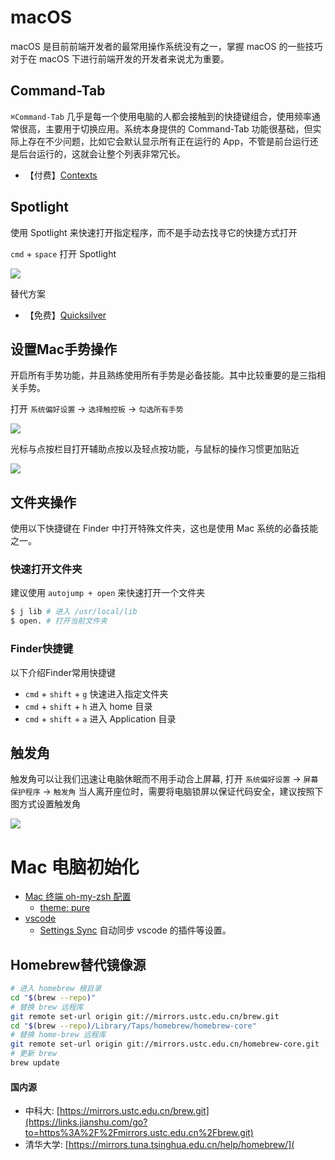 # macOS

macOS 是目前前端开发者的最常用操作系统没有之一，掌握 macOS 的一些技巧对于在  macOS 下进行前端开发的开发者来说尤为重要。

## Command-Tab 

 `⌘Command-Tab` 几乎是每一个使用电脑的人都会接触到的快捷键组合，使用频率通常很高，主要用于切换应用。系统本身提供的 Command-Tab 功能很基础，但实际上存在不少问题，比如它会默认显示所有正在运行的 App，不管是前台运行还是后台运行的，这就会让整个列表非常冗长。

* 【付费】[Contexts](https://contexts.co/)

## Spotlight

使用 Spotlight 来快速打开指定程序，而不是手动去找寻它的快捷方式打开

 `cmd` + `space` 打开 Spotlight

![](https://gw.alicdn.com/tfs/TB1g4MFapY7gK0jSZKzXXaikpXa-1362-858.jpg)

替代方案

* 【免费】[Quicksilver](https://qsapp.com/)

## 设置Mac手势操作

开启所有手势功能，并且熟练使用所有手势是必备技能。其中比较重要的是三指相关手势。

打开 `系统偏好设置` -> `选择触控板` -> `勾选所有手势` 

![](https://img.alicdn.com/tfs/TB18wuWXHj1gK0jSZFuXXcrHpXa-668-515.jpg)

光标与点按栏目打开辅助点按以及轻点按功能，与鼠标的操作习惯更加贴近

![](https://i.ibb.co/gtvxsFv/20190710222054.jpg)

## 文件夹操作

使用以下快捷键在 Finder 中打开特殊文件夹，这也是使用 Mac 系统的必备技能之一。  

### 快速打开文件夹

建议使用 `autojump + open` 来快速打开一个文件夹

```bash
$ j lib # 进入 /usr/local/lib
$ open. # 打开当前文件夹
```

### Finder快捷键 

以下介绍Finder常用快捷键

* `cmd` + `shift` + `g` 快速进入指定文件夹  
* `cmd` + `shift` + `h` 进入 home 目录  
* `cmd` + `shift` + `a` 进入 Application 目录  

## 触发角

触发角可以让我们迅速让电脑休眠而不用手动合上屏幕, 打开 `系统偏好设置` -> `屏幕保护程序` -> `触发角` 当人离开座位时，需要将电脑锁屏以保证代码安全，建议按照下图方式设置触发角

![](https://img.alicdn.com/tfs/TB1AqoeXUH1gK0jSZSyXXXtlpXa-1224-398.png)

# Mac 电脑初始化

+ [Mac 终端 oh-my-zsh 配置](https://www.jianshu.com/p/64344229778a)
  + [theme: pure](https://github.com/sindresorhus/pure)
+ [vscode](https://code.visualstudio.com/docs/?dv=osx)
  + [Settings Sync](https://code.visualstudio.com/docs/editor/settings-sync) 自动同步 vscode 的插件等设置。



## Homebrew替代镜像源

```sh
# 进入 homebrew 根目录
cd "$(brew --repo)"
# 替换 brew 远程库
git remote set-url origin git://mirrors.ustc.edu.cn/brew.git
cd "$(brew --repo)/Library/Taps/homebrew/homebrew-core"
# 替换 home-brew 远程库
git remote set-url origin git://mirrors.ustc.edu.cn/homebrew-core.git
# 更新 brew
brew update
```

#### 国内源

+ 中科大: [https://mirrors.ustc.edu.cn/brew.git](https://links.jianshu.com/go?to=https%3A%2F%2Fmirrors.ustc.edu.cn%2Fbrew.git)
+ 清华大学: [https://mirrors.tuna.tsinghua.edu.cn/help/homebrew/](
